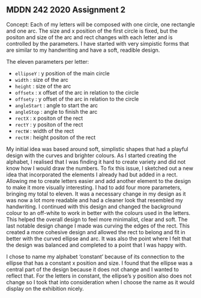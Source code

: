 ## MDDN 242 2020 Assignment 2
 
Concept: 
Each of my letters will be composed with one circle, one rectangle and one arc. The size and x position of the first circle is fixed, but the positon and size of the arc and rect changes with each letter and is controlled by the parameters. I have started with very simpistic forms that are similar to my handwriting and have a soft, readible design.

The eleven parameters per letter:
  * `ellipseY` : y position of the main circle
  * `width` : size of the arc
  * `height` : size of the arc
  * `offsetx` : x offset of the arc in relation to the circle 
  * `offsety` : y offset of the arc in relation to the circle
  * `angleStart` : angle to start the arc
  * `angleStop` : angle to finish the arc
  * `rectX` : x positon of the rect
  * `rectY` : y positon of the rect
  * `rectW` : width of the rect
  * `rectH` : height positon of the rect

My initial idea was based around soft, simplistic shapes that had a playful design with the curves and brighter colours. As I started creating the alphabet, I realised that I was finding it hard to create variety and did not know how I would draw the numbers. To fix this issue, I sketched out a new idea that incorporated the elements I already had but added in a rect. Allowing me to create letters easier and add another element to the design to make it more visually interesting. I had to add four more parameters, bringing my total to eleven. It was a necessary change in my design as it was now a lot more readable and had a cleaner look that resembled my handwriting. I continued with this design and changed the background colour to an off-white to work in better with the colours used in the letters. This helped the overall design to feel more minimalist, clear and soft. The last notable design change I made was curving the edges of the rect. This created a more cohesive design and allowed the rect to belong and fit in better with the curved ellipse and arc. It was also the point where I felt that the design was balanced and completed to a point that I was happy with.

I chose to name my alphabet ‘constant’ because of its connection to the ellipse that has a constant x position and size. I found that the ellipse was a central part of the design because it does not change and I wanted to reflect that. For the letters in constant, the ellipse’s y position also does not change so I took that into consideration when I choose the name as it would display on the exhibition nicely. 
